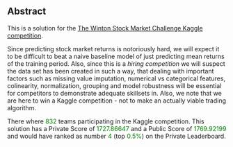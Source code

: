 ## **Abstract**

This is a solution for the [The Winton Stock Market Challenge Kaggle competition](https://www.kaggle.com/c/the-winton-stock-market-challenge).

Since predicting stock market returns is notoriously hard, we will expect it to be difficult to beat
a naive baseline model of just predicting mean returns of the training period. Also, since this is a
*hiring competition* we will suspect the data set has been created in such a way, that dealing with
important factors such as missing value imputation, numerical vs categorical features, colinearity,
normalization, grouping and model robustness will be essential for competitors to demonstrate adequate
skillsets in. Also, we note that we are here to win a Kaggle competition - not to make an actually viable 
trading algorithm. 

There where <font color=green>832</font> teams participating in the Kaggle competition. This solution has a Private Score of <font color=green>1727.86647</font> and
a Public Score of <font color=green>1769.92199</font> and would have ranked as number <font color=green>4</font> (top <font color=green>0.5%</font>) on the Private Leaderboard.

